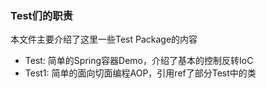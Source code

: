 ### Test们的职责
本文件主要介绍了这里一些Test Package的内容
- Test: 简单的Spring容器Demo，介绍了基本的控制反转IoC
- Test1: 简单的面向切面编程AOP，引用ref了部分Test中的类
